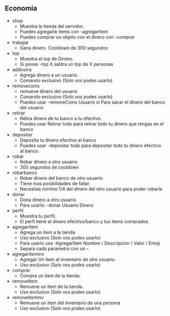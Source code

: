 Economia
----
- shop  
  - Muestra la tienda del servidor. 
  - Puedes agregarle items con -agregarItem 
  - Puedes comprar un objeto con el dinero con -comprar
- trabajar
  - Gana dinero. Cooldown de 300 segundos
- top
  - Muestra el top de Dinero.
  - Si pones -top X saldra un top de X personas
- addcoins
  - Agrega dinero a un usuario.
  - Comando exclusivo (Solo vos podes usarlo)
- removecoins
  - remueve dinero del usuario
  - Comando exclusivo (Solo vos podes usarlo)
  - Puedes usar -removeCoins Usuario si Para sacar el dinero del banco del usuario
- retirar
  - Retira dinero de tu banco a tu efectivo.
  - Puedes usar Retirar todo para retirar todo tu dinero que tengas en el banco
- depositar
  - Deposita tu dinero efectivo al banco
  - Puedes usar -depositar todo para depositar todo tu dinero efectivo al banco.
- robar
  - Robar dinero a otro usuario
  - 300 segundos de cooldown
- robarbanco
  - Robar dinero del banco de otro usuario.
  - Tiene mas posibilidades de fallar.
  - Necesitas minimo 1/4 del dinero del otro usuario para poder robarle
- donar
  - Dona dinero a otro usuario
  - Para usarlo: -donar Usuario Dinero
- perfil
  - Muestra tu perfil.
  - El perfi tiene el dinero efectivo/banco y tus items comprados
- agregaritem
  - Agrega un item a la tienda
  - Uso exclusivo (Solo vos podes usarlo)
  - Para usarlo usa -AgregarItem Nombre / Descripcion / Valor / Emoji
  - Separa cada parametro con un **-**
- agregariteminv
  - Agregar Un item al inventario de otro usuario.
  - Uso exclusivo (Solo vos podes usarlo)
- comprar
  - Compra un item de la tienda.
- removeItem
  - Remueve un item de la tienda.
  - Uso exclusivo (Solo vos podes usarlo)
- removeItemInv
  - Remueve un item del inventario de una persona
  - Uso exclusivo (Solo vos podes usarlo)

